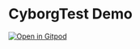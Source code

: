 # CyborgTest Demo

[![Open in Gitpod](https://gitpod.io/button/open-in-gitpod.svg)](https://gitpod.io/#https://github.com/your/repo)
